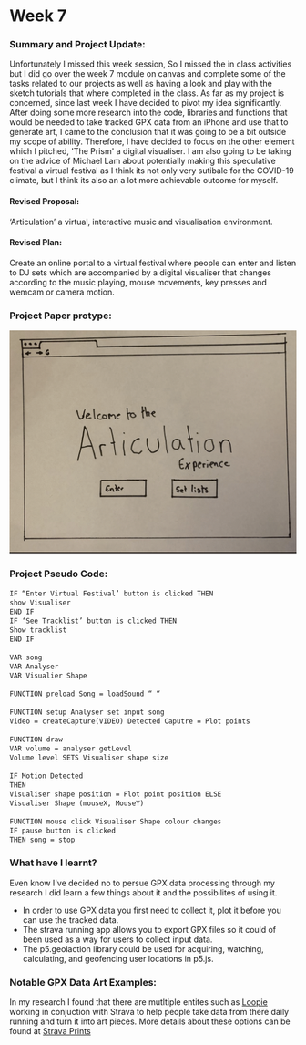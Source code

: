 # Week 7

### Summary and Project Update:
Unfortunately I missed this week session, So I missed the in class activities but I did go over the week 7 module on canvas and complete some of the tasks related to our projects as well as having a look and play with the sketch tutorials that where completed in the class. As far as my project is concerned, since last week I have decided to pivot my idea significantly. After doing some more research into the code, libraries and functions that would be needed to take tracked GPX data from an iPhone and use that to generate art, I came to the conclusion that it was going to be a bit outside my scope of ability. Therefore, I have decided to focus on the other element which I pitched, 'The Prism' a digital visualiser. I am also going to be taking on the advice of Michael Lam about potentially making this speculative festival a virtual festival as I think its not only very sutibale for the COVID-19 climate, but I think its also an a lot more achievable outcome for myself.

#### Revised Proposal: 
‘Articulation’ a virtual, interactive music and visualisation environment.

#### Revised Plan: 
Create an online portal to a virtual festival where people can enter and listen to DJ sets which are accompanied by a digital visualiser that changes according to the music playing, mouse movements, key presses and wemcam or camera motion.

### Project Paper protype:
![](PaperProto.gif)

### Project Pseudo Code: 
```
IF “Enter Virtual Festival’ button is clicked THEN
show Visualiser
END IF
IF ‘See Tracklist’ button is clicked THEN
Show tracklist
END IF

VAR song
VAR Analyser
VAR Visualier Shape

FUNCTION preload Song = loadSound “ “

FUNCTION setup Analyser set input song
Video = createCapture(VIDEO) Detected Caputre = Plot points

FUNCTION draw
VAR volume = analyser getLevel
Volume level SETS Visualiser shape size

IF Motion Detected
THEN
Visualiser shape position = Plot point position ELSE
Visualiser Shape (mouseX, MouseY)

FUNCTION mouse click Visualiser Shape colour changes
IF pause button is clicked 
THEN song = stop
```

### What have I learnt?
Even know I've decided no to persue GPX data processing through my research I did learn a few things about it and the possibilites of using it. 

* In order to use GPX data you first need to collect it, plot it before you can use the tracked data. 
* The strava running app allows you to export GPX files so it could of been used as a way for users to collect input data.
* The p5.geolaction library could be used for acquiring, watching, calculating, and geofencing user locations in p5.js.

### Notable GPX Data Art Examples: 
In my research I found that there are mutltiple entites such as [Loopie](http://www.loopieroute.com/ "Loopie") working in conjuction with Strava to help people take data from there daily running and turn it into art pieces. More details about these options can be found at [Strava Prints](https://www.strava.com/apps/prints "Strava Prints")



